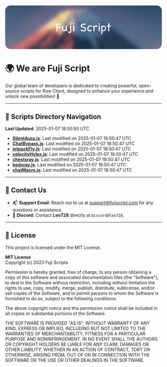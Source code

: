 ![Banner](.github/b.webp)

# 🌍 **We are Fuji Script**

Our global team of developers is dedicated to creating powerful, open-source scripts for Rise Client, designed to enhance your experience and unlock new possibilities! 🌟

---
<!-- SCRIPTS_NAVIGATION_START -->
## 📂 **Scripts Directory Navigation**

**Last Updated**: 2025-01-07 18:50:50 UTC

- **[SilentAura.js](scripts/SilentAura.js)**: Last modified on 2025-01-07 18:50:47 UTC
- **[ChatBypass.js](scripts/ChatBypass.js)**: Last modified on 2025-01-07 18:50:47 UTC
- **[jetpackFly.js](scripts/jetpackFly.js)**: Last modified on 2025-01-07 18:50:47 UTC
- **[velocityHylex.js](scripts/velocityHylex.js)**: Last modified on 2025-01-07 18:50:47 UTC
- **[chestxray.js](scripts/chestxray.js)**: Last modified on 2025-01-07 18:50:47 UTC
- **[bedxray.js](scripts/bedxray.js)**: Last modified on 2025-01-07 18:50:47 UTC
- **[chatMacro.js](scripts/chatMacro.js)**: Last modified on 2025-01-07 18:50:47 UTC

<!-- SCRIPTS_NAVIGATION_END -->

---

## 💬 **Contact Us**  
- 📬 **Support Email**: Reach out to us at [support@fujiscript.com](mailto:support@fujiscript.com) for any questions or assistance.  
- 💬 **Discord**: Contact **Leo728** directly at `Discord@leo728`.

---

## 📜 **License**

This project is licensed under the MIT License.  

**MIT License**  
Copyright (c) 2023 Fuji Scripts  

Permission is hereby granted, free of charge, to any person obtaining a copy of this software and associated documentation files (the "Software"), to deal in the Software without restriction, including without limitation the rights to use, copy, modify, merge, publish, distribute, sublicense, and/or sell copies of the Software, and to permit persons to whom the Software is furnished to do so, subject to the following conditions:  

The above copyright notice and this permission notice shall be included in all copies or substantial portions of the Software.  

THE SOFTWARE IS PROVIDED "AS IS", WITHOUT WARRANTY OF ANY KIND, EXPRESS OR IMPLIED, INCLUDING BUT NOT LIMITED TO THE WARRANTIES OF MERCHANTABILITY, FITNESS FOR A PARTICULAR PURPOSE AND NONINFRINGEMENT. IN NO EVENT SHALL THE AUTHORS OR COPYRIGHT HOLDERS BE LIABLE FOR ANY CLAIM, DAMAGES OR OTHER LIABILITY, WHETHER IN AN ACTION OF CONTRACT, TORT OR OTHERWISE, ARISING FROM, OUT OF OR IN CONNECTION WITH THE SOFTWARE OR THE USE OR OTHER DEALINGS IN THE SOFTWARE.  
